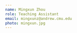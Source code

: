 ```yaml
---
name: Mingxun Zhou
role: Teaching Assistant
email: mingxunz@andrew.cmu.edu
photo: mingxun.jpg
---
```

